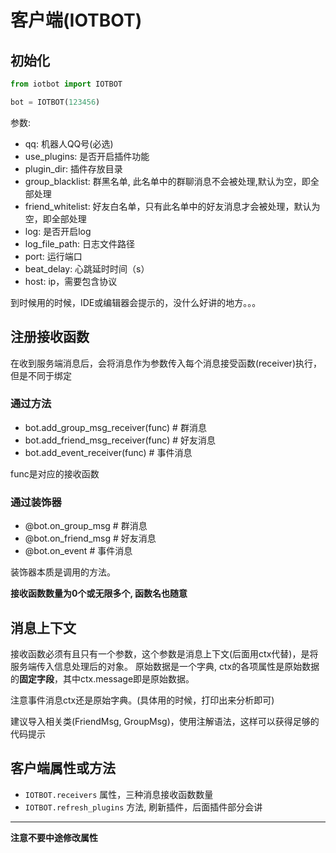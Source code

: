 # 客户端(IOTBOT)

## 初始化

```python
from iotbot import IOTBOT

bot = IOTBOT(123456)
```
参数:
* qq: 机器人QQ号(必选)
* use_plugins: 是否开启插件功能
* plugin_dir: 插件存放目录
* group_blacklist: 群黑名单, 此名单中的群聊消息不会被处理,默认为空，即全部处理
* friend_whitelist: 好友白名单，只有此名单中的好友消息才会被处理，默认为空，即全部处理
* log: 是否开启log
* log_file_path: 日志文件路径
* port: 运行端口
* beat_delay: 心跳延时时间（s）
* host: ip，需要包含协议

到时候用的时候，IDE或编辑器会提示的，没什么好讲的地方。。。

## 注册接收函数
在收到服务端消息后，会将消息作为参数传入每个消息接受函数(receiver)执行，但是不同于绑定

### 通过方法
* bot.add_group_msg_receiver(func)  # 群消息
* bot.add_friend_msg_receiver(func)  # 好友消息
* bot.add_event_receiver(func) # 事件消息

func是对应的接收函数

### 通过装饰器
* @bot.on_group_msg  # 群消息
* @bot.on_friend_msg  # 好友消息
* @bot.on_event  # 事件消息

装饰器本质是调用的方法。

**接收函数数量为0个或无限多个, 函数名也随意**

## 消息上下文
接收函数必须有且只有一个参数，这个参数是消息上下文(后面用ctx代替)，是将服务端传入信息处理后的对象。
原始数据是一个字典, ctx的各项属性是原始数据的**固定字段**，其中ctx.message即是原始数据。

注意事件消息ctx还是原始字典。(具体用的时候，打印出来分析即可)

建议导入相关类(FriendMsg, GroupMsg)，使用注解语法，这样可以获得足够的代码提示

## 客户端属性或方法
* `IOTBOT.receivers` 属性，三种消息接收函数数量
* `IOTBOT.refresh_plugins` 方法, 刷新插件，后面插件部分会讲

---

**注意不要中途修改属性**
